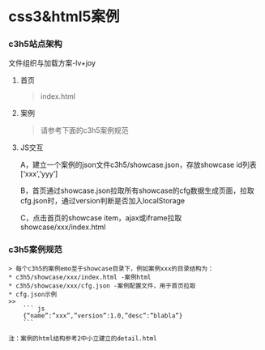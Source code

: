 css3&html5案例
==============

### c3h5站点架构

文件组织与加载方案-lv+joy

1. 首页

	> index.html

2. 案例

	> 请参考下面的c3h5案例规范

3. JS交互

	A，建立一个案例的json文件c3h5/showcase.json，存放showcase id列表
	[‘xxx’,’yyy’]

	B，首页通过showcase.json拉取所有showcase的cfg数据生成页面，拉取cfg.json时，通过version判断是否加入localStorage

	C，点击首页的showcase item，ajax或iframe拉取showcase/xxx/index.html


### c3h5案例规范

	> 每个c3h5的案例emo至于showcase目录下，例如案例xxx的目录结构为：
	* c3h5/showcase/xxx/index.html -案例html
	* c3h5/showcase/xxx/cfg.json -案例配置文件，用于首页拉取
	* cfg.json示例
	>> 
		``` js
		{“name”:”xxx”,”version”:1.0,”desc”:”blabla”}
		```

	注：案例的html结构参考2中小立建立的detail.html
